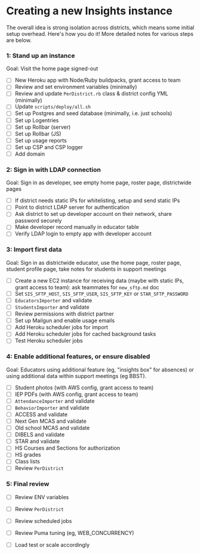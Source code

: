 # Creating a new Insights instance
The overall idea is strong isolation across districts, which means some initial setup overhead.  Here's how you do it!  More detailed notes for various steps are below.

### 1: Stand up an instance
Goal: Visit the home page signed-out

- [ ] New Heroku app with Node/Ruby buildpacks, grant access to team
- [ ] Review and set environment variables (minimally)
- [ ] Review and update `PerDistrict.rb` class & district config YML (minimally)
- [ ] Update `scripts/deploy/all.sh`
- [ ] Set up Postgres and seed database (minimally, i.e. just schools)
- [ ] Set up Logentries
- [ ] Set up Rollbar (server)
- [ ] Set up Rollbar (JS)
- [ ] Set up usage reports
- [ ] Set up CSP and CSP logger
- [ ] Add domain

### 2: Sign in with LDAP connection
Goal: Sign in as developer, see empty home page, roster page, districtwide pages
- [ ] If district needs static IPs for whitelisting, setup and send static IPs
- [ ] Point to district LDAP server for authentication
- [ ] Ask district to set up developer account on their network, share password securely
- [ ] Make developer record manually in educator table
- [ ] Verify LDAP login to empty app with developer account

### 3: Import first data
Goal: Sign in as districtwide educator, use the home page, roster page, student profile page, take notes for students in support meetings
- [ ] Create a new EC2 instance for receiving data (maybe with static IPs, grant access to team): ask teammates for `new_sftp.md` doc
- [ ] Set `SIS_SFTP_HOST`, `SIS_SFTP_USER`, `SIS_SFTP_KEY` or `STAR_SFTP_PASSWORD`
- [ ] `EducatorsImporter` and validate
- [ ] `StudentsImporter` and validate
- [ ] Review permissions with district partner
- [ ] Set up Mailgun and enable usage emails
- [ ] Add Heroku scheduler jobs for import
- [ ] Add Heroku scheduler jobs for cached background tasks
- [ ] Test Heroku scheduler jobs

### 4: Enable additional features, or ensure disabled
Goal: Educators using additional feature (eg, "insights box" for absences) or using additional data within support meetings (eg BBST).
- [ ] Student photos (with AWS config, grant access to team)
- [ ] IEP PDFs (with AWS config, grant access to team)
- [ ] `AttendanceImporter` and validate
- [ ] `BehaviorImporter` and validate
- [ ] ACCESS and validate
- [ ] Next Gen MCAS and validate
- [ ] Old school MCAS and validate
- [ ] DIBELS and validate
- [ ] STAR and validate
- [ ] HS Courses and Sections for authorization
- [ ] HS grades
- [ ] Class lists
- [ ] Review `PerDistrict`

### 5: Final review
- [ ] Review ENV variables
- [ ] Review `PerDistrict`
- [ ] Review scheduled jobs
- [ ] Review Puma tuning (eg, WEB_CONCURRENCY)
- [ ] Load test or scale accordingly


